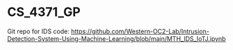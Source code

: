 # CS_4371_GP

Git repo for IDS code: https://github.com/Western-OC2-Lab/Intrusion-Detection-System-Using-Machine-Learning/blob/main/MTH_IDS_IoTJ.ipynb


